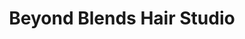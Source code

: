 ---
title: "Beyond Blends Hair Studio"
url: /bowling-green/beyond-blends-hair-studio/
shop: Kosmetik
---